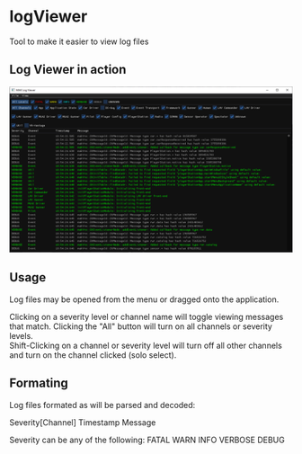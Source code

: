 # logViewer
Tool to make it easier to view log files

## Log Viewer in action
![log viwer image](images/image.png)


## Usage
Log files may be opened from the menu or dragged onto the application.  

Clicking on a severity level or channel name will toggle viewing messages that match.  Clicking the "All" button will turn on all channels or severity levels.  
Shift-Clicking on a channel or severity level will turn off all other channels and turn on the channel clicked (solo select).  


## Formating 
Log files formated as will be parsed and decoded: 

Severity[Channel] Timestamp Message

Severity can be any of the following:
FATAL
WARN
INFO
VERBOSE
DEBUG
